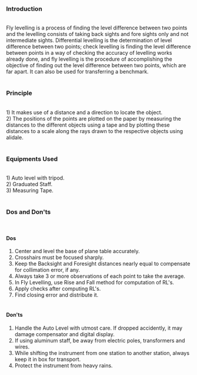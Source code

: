 ### Introduction
<br>
Fly levelling is a process of finding the level difference between two points and the levelling consists of taking back sights and fore sights only and not intermediate sights. Differential levelling is the determination of level difference between two points; check levelling is finding the level difference between points in a way of checking the accuracy of levelling works already done, and fly levelling is the procedure of accomplishing the objective of finding out the level difference between two points, which are far apart. It can also be used for transferring a benchmark.<br><br>

### Principle 
<br>
1) It makes use of a distance and a direction to locate the object.<br>
2) The positions of the points are plotted on the paper by measuring the distances to the different objects using a tape and by plotting these distances to a scale along the rays drawn to the respective objects using alidale.<br>
<br>

### Equipments Used 
<br>
1) Auto level with tripod.<br>
2) Graduated Staff.<br>
3) Measuring Tape.<br>
<br>

### Dos and Don'ts
<br>

#### Dos<br>
1) Center and level the base of plane table accurately.<br>
2) Crosshairs must be focused sharply.<br>
3) Keep the Backsight and Foresight distances nearly equal to compensate for collimation error, if any.<br>
4) Always take 3 or more observations of each point to take the average.<br>
5) In Fly Levelling, use Rise and Fall method for computation of RL's.<br>
6) Apply checks after computing RL's.<br>
7) Find closing error and distribute it.<br><br>

#### Don'ts<br>

1) Handle the Auto Level with utmost care. If dropped accidently, it may damage compensator and digital display.<br>
2) If using aluminum staff, be away from electric poles, transformers and wires.<br>
3) While shifting the instrument from one station to another station, always keep it in box for transport.<br>
4) Protect the instrument from heavy rains.<br><br>

